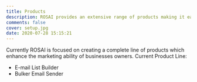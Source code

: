 ```yaml
---
title: Products
description: ROSAI provides an extensive range of products making it easier for business to provide essential services to their customers.
comments: false
cover: setup.jpg
date: 2020-07-28 15:15:21
---
```


Currently ROSAI is focused on creating a complete line of products which enhance the marketing ability of businesses owners. Current Product Line:
* E-mail List Builder
* Bulker Email Sender
